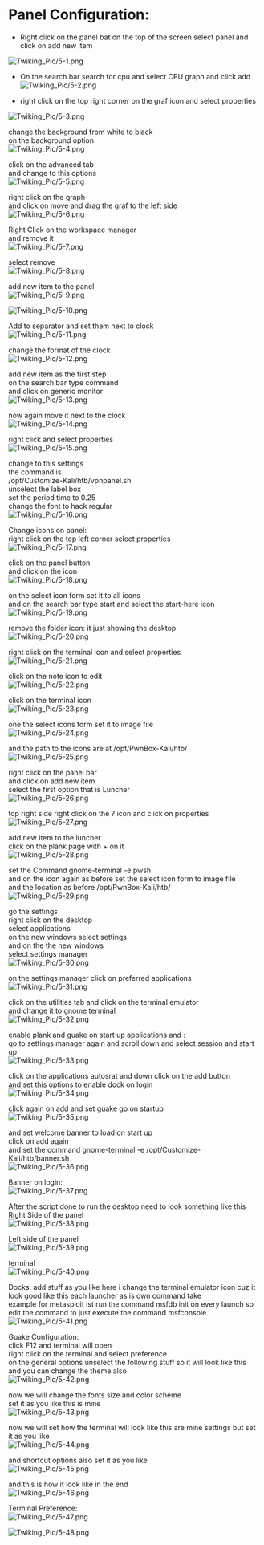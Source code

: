 # Panel Configuration:  
  
* Right click on the panel bat on the top of the screen  select panel and click on add new item <br>
  
![Twiking_Pic/5-1.png](Twiking_Pic/5-1.png)  
  
  
* On the search bar search for cpu and select CPU graph and click add <br> 
![Twiking_Pic/5-2.png](Twiking_Pic/5-2.png)  
  
  
* right click on the top right corner on the graf icon and select properties <br>  
  
![Twiking_Pic/5-3.png](Twiking_Pic/5-3.png)  
  
  
change the background from white to black  
on the background option  
![Twiking_Pic/5-4.png](Twiking_Pic/5-4.png)  
  
click on the advanced tab  
and change to this options  
![Twiking_Pic/5-5.png](Twiking_Pic/5-5.png)  
  
right click on the graph  
and click on move and drag the graf to the left side  
![Twiking_Pic/5-6.png](Twiking_Pic/5-6.png)  
  
Right Click on the workspace manager  
and remove it  
![Twiking_Pic/5-7.png](Twiking_Pic/5-7.png)  
  
  
select remove  
![Twiking_Pic/5-8.png](Twiking_Pic/5-8.png)  
  
add new item to the panel  
![Twiking_Pic/5-9.png](Twiking_Pic/5-9.png)  
  
![Twiking_Pic/5-10.png](Twiking_Pic/5-10.png)  
  
Add to separator and set them next to clock  
![Twiking_Pic/5-11.png](Twiking_Pic/5-11.png)  
  
change the format of the clock  
![Twiking_Pic/5-12.png](Twiking_Pic/5-12.png)  
  
add new item as the first step  
on the search bar type command  
and click on generic monitor  
![Twiking_Pic/5-13.png](Twiking_Pic/5-13.png)  
  
  
now again move it next to the clock  
![Twiking_Pic/5-14.png](Twiking_Pic/5-14.png)  
  
right click and select properties  
![Twiking_Pic/5-15.png](Twiking_Pic/5-15.png)  
  
change to this settings  
the command is  
/opt/Customize-Kali/htb/vpnpanel.sh  
unselect the label box  
set the period time to 0.25  
change the font to hack regular  
![Twiking_Pic/5-16.png](Twiking_Pic/5-16.png)  
  
Change icons on panel:  
right click on the top left corner select properties  
![Twiking_Pic/5-17.png](Twiking_Pic/5-17.png)  
  
click on the panel button  
and click on the icon  
![Twiking_Pic/5-18.png](Twiking_Pic/5-18.png)  
  
  
on the select icon form set it to all icons  
and on the search bar type start and select the start-here icon  
![Twiking_Pic/5-19.png](Twiking_Pic/5-19.png)  
  
  
remove the folder icon: it just showing the desktop  
![Twiking_Pic/5-20.png](Twiking_Pic/5-20.png)  
  
right click on the terminal icon and select properties  
![Twiking_Pic/5-21.png](Twiking_Pic/5-21.png)  
  
click on the note icon to edit  
![Twiking_Pic/5-22.png](Twiking_Pic/5-22.png)  
  
click on the terminal icon  
![Twiking_Pic/5-23.png](Twiking_Pic/5-23.png)  
  
one the select icons form set it to image file  
![Twiking_Pic/5-24.png](Twiking_Pic/5-24.png)  
  
and the path to the icons are at /opt/PwnBox-Kali/htb/  
![Twiking_Pic/5-25.png](Twiking_Pic/5-25.png)  
  
right click on the panel bar  
and click on add new item  
select the first option that is Luncher  
![Twiking_Pic/5-26.png](Twiking_Pic/5-26.png)  
  
top right side right click on the ? icon and click on properties  
![Twiking_Pic/5-27.png](Twiking_Pic/5-27.png)  
  
add new item to the luncher  
click on the plank page with + on it  
![Twiking_Pic/5-28.png](Twiking_Pic/5-28.png)  
  
set the Command gnome-terminal -e pwsh  
and on the icon again as before set the select icon form to image file  
and the location as before /opt/PwnBox-Kali/htb/  
![Twiking_Pic/5-29.png](Twiking_Pic/5-29.png)  
  
  
  
go the settings  
right click on the desktop  
select applications  
on the new windows select settings  
and on the the new windows  
select settings manager  
![Twiking_Pic/5-30.png](Twiking_Pic/5-30.png)  
  
  
on the settings manager click on preferred applications  
![Twiking_Pic/5-31.png](Twiking_Pic/5-31.png)  
  
click on the utilities tab and click on the terminal emulator  
and change it to gnome terminal  
![Twiking_Pic/5-32.png](Twiking_Pic/5-32.png)  
  
enable plank and guake on start up applications and :  
go to settings manager again and scroll down and select session and start up  
![Twiking_Pic/5-33.png](Twiking_Pic/5-33.png)  
  
click on the applications autosrat and down click on the add button  
and set this options to enable dock on login  
![Twiking_Pic/5-34.png](Twiking_Pic/5-34.png)  
  
click again on add and set guake go on startup  
![Twiking_Pic/5-35.png](Twiking_Pic/5-35.png)  
  
and set welcome banner to load on start up  
click on add again  
and set the command gnome-terminal -e /opt/Customize-Kali/htb/banner.sh  
![Twiking_Pic/5-36.png](Twiking_Pic/5-36.png)  
  
Banner on login:  
![Twiking_Pic/5-37.png](Twiking_Pic/5-37.png)  
  
  
After the script done to run the desktop need to look something like this  
Right Side of the panel  
![Twiking_Pic/5-38.png](Twiking_Pic/5-38.png)  
  
Left side of the panel  
![Twiking_Pic/5-39.png](Twiking_Pic/5-39.png)  
  
terminal  
![Twiking_Pic/5-40.png](Twiking_Pic/5-40.png)  
  
Docks: add stuff as you like here i change the terminal emulator icon cuz it look good like this each launcher as is own command take  
example for metasploit ist run the command msfdb init on every launch so edit the command to just execute the command msfconsole  
![Twiking_Pic/5-41.png](Twiking_Pic/5-41.png)  
  
Guake Configuration:  
click F12 and terminal will open  
right click on the terminal and select preference  
on the general options unselect the following stuff so it will look like this  
and you can change the theme also  
![Twiking_Pic/5-42.png](Twiking_Pic/5-42.png)  
  
  
  
now we will change the fonts size and color scheme  
set it as you like this is mine  
![Twiking_Pic/5-43.png](Twiking_Pic/5-43.png)  
  
  
now we will set how the terminal will look like this are mine settings but set it as you like  
![Twiking_Pic/5-44.png](Twiking_Pic/5-44.png)  
  
  
and shortcut options also set it as you like  
![Twiking_Pic/5-45.png](Twiking_Pic/5-45.png)  
  
and this is how it look like in the end  
![Twiking_Pic/5-46.png](Twiking_Pic/5-46.png)  
  
  
  
Terminal Preference:  
![Twiking_Pic/5-47.png](Twiking_Pic/5-47.png)  
  
![Twiking_Pic/5-48.png](Twiking_Pic/5-48.png) 
